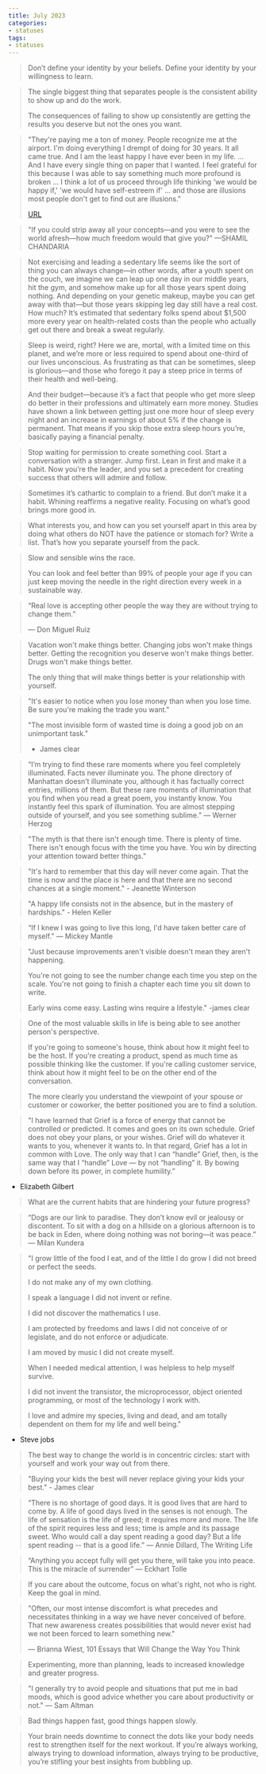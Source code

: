 ```yaml
---
title: July 2023
categories:
- statuses
tags:
- statuses
---
```


> Don’t define your identity by your beliefs. Define your identity by your willingness to learn.

> The single biggest thing that separates people is the consistent ability to show up and do the work.
>
> The consequences of failing to show up consistently are getting the results you deserve but not the ones you want.

> "They're paying me a ton of money. People recognize me at the airport. I'm doing everything I drempt of doing for 30 years. It all came true. And I am the least happy I have ever been in my life. ... And I have every single thing on paper that I wanted. I feel grateful for this because I was able to say something much more profound is broken ... I think a lot of us proceed through life thinking 'we would be happy if,' 'we would have self-estreem if' ... and those are illusions most people don't get to find out are illusions."
>
> [URL](https://www.youtube.com/watch?v=1yVMU93nmv8)

> "If you could strip away all your concepts—and you were to see the world afresh—how much freedom would that give you?" —SHAMIL CHANDARIA

> Not exercising and leading a sedentary life seems like the sort of thing you can always change—in other words, after a youth spent on the couch, we imagine we can leap up one day in our middle years, hit the gym, and somehow make up for all those years spent doing nothing. And depending on your genetic makeup, maybe you can get away with that—but those years skipping leg day still have a real cost. How much? It’s estimated that sedentary folks spend about $1,500 more every year on health-related costs than the people who actually get out there and break a sweat regularly.

> Sleep is weird, right? Here we are, mortal, with a limited time on this planet, and we’re more or less required to spend about one-third of our lives unconscious. As frustrating as that can be sometimes, sleep is glorious—and those who forego it pay a steep price in terms of their health and well-being.
>
> And their budget—because it’s a fact that people who get more sleep do better in their professions and ultimately earn more money. Studies have shown a link between getting just one more hour of sleep every night and an increase in earnings of about 5% if the change is permanent. That means if you skip those extra sleep hours you’re, basically paying a financial penalty.

> Stop waiting for permission to create something cool.
Start a conversation with a stranger. Jump first.
Lean in first and make it a habit.
Now you’re the leader, and you set a precedent for creating success that others will admire and follow.


> Sometimes it’s cathartic to complain to a friend.
But don’t make it a habit. Whining reaffirms a negative reality.
Focusing on what’s good brings more good in.


> What interests you, and how can you set yourself apart in this area by doing what others do NOT have the patience or stomach for?
Write a list. That’s how you separate yourself from the pack.


> Slow and sensible wins the race.
>
> You can look and feel better than 99% of people your age if you can just keep moving the needle in the right direction every week in a sustainable way.


> “Real love is accepting other people the way they are without trying to change them.”
>
> — Don Miguel Ruiz

> Vacation won't make things better. Changing jobs won't make things better. Getting the recognition you deserve won't make things better. Drugs won't make things better.
>
> The only thing that will make things better is your relationship with yourself.

> "It's easier to notice when you lose money than when you lose time. Be sure you're making the trade you want."
>
> "The most invisible form of wasted time is doing a good job on an unimportant task." 
>
> - James clear 

> “I’m trying to find these rare moments where you feel completely illuminated. Facts never illuminate you. The phone directory of Manhattan doesn’t illuminate you, although it has factually correct entries, millions of them. But these rare moments of illumination that you find when you read a great poem, you instantly know. You instantly feel this spark of illumination. You are almost stepping outside of yourself, and you see something sublime.”​
— Werner Herzog

> "The myth is that there isn't enough time. There is plenty of time. There isn't enough focus with the time you have. You win by directing your attention toward better things."

> "It's hard to remember that this day will never come again. That the time is now and the place is here and that there are no second chances at a single moment." - Jeanette Winterson

> "A happy life consists not in the absence, but in the mastery of hardships." - Helen Keller

> “If I knew I was going to live this long, I'd have taken better care of myself.” — Mickey Mantle

> "Just because improvements aren't visible doesn't mean they aren't happening.
>
> You're not going to see the number change each time you step on the scale. You're not going to finish a chapter each time you sit down to write.
>
> Early wins come easy. Lasting wins require a lifestyle."
-james clear

> One of the most valuable skills in life is being able to see another person's perspective.
>
> If you're going to someone's house, think about how it might feel to be the host. If you're creating a product, spend as much time as possible thinking like the customer. If you're calling customer service, think about how it might feel to be on the other end of the conversation.
>
> The more clearly you understand the viewpoint of your spouse or customer or coworker, the better positioned you are to find a solution.


> "I have learned that Grief is a force of energy that cannot be controlled or predicted. It comes and goes on its own schedule. Grief does not obey your plans, or your wishes. Grief will do whatever it wants to you, whenever it wants to. In that regard, Grief has a lot in common with Love. The only way that I can “handle” Grief, then, is the same way that I “handle” Love — by not “handling” it. By bowing down before its power, in complete humility.”
- Elizabeth Gilbert

> What are the current habits that are hindering your future progress?

> “Dogs are our link to paradise. They don’t know evil or jealousy or discontent. To sit with a dog on a hillside on a glorious afternoon is to be back in Eden, where doing nothing was not boring—it was peace.”​
— Milan Kundera

> "I grow little of the food I eat, and of the little I do grow I did not breed or perfect the seeds.
>
> I do not make any of my own clothing.
>
> I speak a language I did not invent or refine.
>
> I did not discover the mathematics I use.
>
> I am protected by freedoms and laws I did not conceive of or legislate, and do not enforce or adjudicate.
>
> I am moved by music I did not create myself.
>
> When I needed medical attention, I was helpless to help myself survive.
>
> I did not invent the transistor, the microprocessor, object oriented programming, or most of the technology I work with.
>
> I love and admire my species, living and dead, and am totally dependent on them for my life and well being."
- Steve jobs

> The best way to change the world is in concentric circles: start with yourself and work your way out from there.

> "Buying your kids the best will never replace giving your kids your best." - James clear

> “There is no shortage of good days. It is good lives that are hard to come by. A life of good days lived in the senses is not enough. The life of sensation is the life of greed; it requires more and more. The life of the spirit requires less and less; time is ample and its passage sweet. Who would call a day spent reading a good day? But a life spent reading -- that is a good life.”
— Annie Dillard, The Writing Life

> “Anything you accept fully will get you there, will take you into peace. This is the miracle of surrender” ― Eckhart Tolle

> If you care about the outcome, focus on what's right, not who is right. Keep the goal in mind.

> "Often, our most intense discomfort is what precedes and necessitates thinking in a way we have never conceived of before. That new awareness creates possibilities that would never exist had we not been forced to learn something new."
>
> — Brianna Wiest, 101 Essays that Will Change the Way You Think

> Experimenting, more than planning, leads to increased knowledge and greater progress.

>  "I generally try to avoid people and situations that put me in bad moods, which is good advice whether you care about productivity or not."
— Sam Altman

> Bad things happen fast, good things happen slowly.

> Your brain needs downtime to connect the dots like your body needs rest to strengthen itself for the next workout. If you’re always working, always trying to download information, always trying to be productive, you’re stifling your best insights from bubbling up. 

